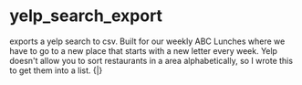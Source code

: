 # yelp_search_export
exports a yelp search to csv. Built for our weekly ABC Lunches where we have to go to a new place that starts with a new letter every week. Yelp doesn't allow you to sort restaurants in a area alphabetically, so I wrote this to get them into a list. {|}
